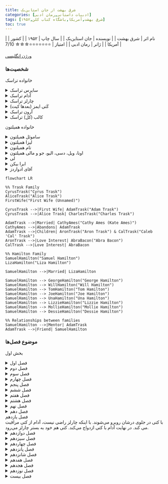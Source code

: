 ```yaml
---
title: شرق بهشت از جان استاین‌بک
categories: [ادبیات داستانی,رمان ادبی]
tags: [شرق بهشت,آمریکا,باشگاه کتاب کلن,۱۹۵۲]
toc: true
---
```



| نام اثر | شرق بهشت  |
| نویسنده | جان استاین‌بک |
| سال چاپ | ۱۹۵۲  |
| کشور | آمریکا |
| ژانر | رمان ادبی |
| امتیاز | ⭐⭐⭐⭐⭐⭐⭐☆☆☆ 7/10 |


[ورژن انگلیسی](https://www.fadedpage.com/books/20211110/html.php)


### شخصیت‌ها

خانواده تراسک

<details>
  <summary>سایرس تراسک</summary>
پدر خانواده تراسک، یک کهنه‌سرباز جنگ داخلی با اخلاقیاتی سوال‌برانگیز.
</details>

<details>
  <summary>آدام تراسک</summary>
پسر مهربان سایرس، مردی آرمان‌گرا که در درک مفهوم خوب و بد دچار مشکل است.
</details>

<details>
  <summary>چارلز تراسک</summary>
برادر ناتنی آدام، اغلب حسود و خشن، و در تضاد با مهربانی آدام.
</details>

<details>
  <summary>کَتی ایمز (بعدها کیت)</summary>
شخصیتی دست‌کاری‌گر و بدطینت که با آدام ازدواج می‌کند و تبدیل به ضدقهرمان اصلی داستان می‌شود.
</details>

<details>
  <summary>آرون تراسک</summary>
پسر آرمان‌گرای آدام و کتی که با درک جنبه‌های تاریک زندگی دچار مشکل است.
</details>

<details>
  <summary>کالب (کل) تراسک</summary>
برادر دوقلوی آرون، که شخصیت پیچیده‌تری دارد و از پتانسیل خود برای تاریکی آگاه است.
</details>



خانواده همیلتون

<details>
  <summary>ساموئل همیلتون</summary>
یک مهاجر ایرلندی خردمند و مهربان که به دوست نزدیک آدام تراسک و مربی دیگران تبدیل می‌شود.
</details>

<details>
  <summary>لیزا همیلتون</summary>
همسر منطقی و مذهبی ساموئل، که نیروی ثابتی در خانواده است.
</details>

<details>
  <summary>تام همیلتون</summary>
پسر حساس و گرفتار ساموئل، که از عذاب وجدان و شک به خود رنج می‌برد.
</details>

<details>
  <summary>اونا، ویل، دسی، الیو، جو و مالی همیلتون</summary>
فرزندان دیگر همیلتون، هر کدام با شخصیت‌ها و زندگی‌های متفاوت.
</details>

<details>
  <summary>لی</summary>
خدمتکار وفادار چینی-آمریکایی آدام و محرم اسرار او، که به عنوان یک شخصیت پدرانه برای آرون و کل عمل می‌کند و اغلب بینش فلسفی ارائه می‌دهد.
</details>

<details>
  <summary>ابرا بیکن</summary>
علاقه‌مند آرون، که در نهایت به کل نزدیک‌تر می‌شود و با چالش‌های اخلاقی خود روبرو می‌شود.
</details>

<details>
  <summary>آقای ادواردز</summary>
رئیس سابق کتی و قربانی دستکاری‌های او.
</details>


```mermaid
flowchart LR

%% Trask Family
CyrusTrask("Cyrus Trask")
AliceTrask("Alice Trask")
FirstWife("First Wife (Unnamed)")

CyrusTrask -->|First Wife| AdamTrask("Adam Trask")
CyrusTrask -->|Alice Trask| CharlesTrask("Charles Trask")

AdamTrask -->|Married| CathyAmes("Cathy Ames (Kate Ames)")
CathyAmes -->|Abandons| AdamTrask
AdamTrask -->|Children| AronTrask("Aron Trask") & CalTrask("Caleb 'Cal' Trask")
AronTrask -->|Love Interest| AbraBacon("Abra Bacon")
CalTrask -->|Love Interest| AbraBacon

%% Hamilton Family
SamuelHamilton("Samuel Hamilton")
LizaHamilton("Liza Hamilton")

SamuelHamilton -->|Married| LizaHamilton

SamuelHamilton --> GeorgeHamilton("George Hamilton")
SamuelHamilton --> WillHamilton("Will Hamilton")
SamuelHamilton --> TomHamilton("Tom Hamilton")
SamuelHamilton --> JoeHamilton("Joe Hamilton")
SamuelHamilton --> UnaHamilton("Una Hamilton")
SamuelHamilton --> LizzieHamilton("Lizzie Hamilton")
SamuelHamilton --> MollieHamilton("Mollie Hamilton")
SamuelHamilton --> DessieHamilton("Dessie Hamilton")

%% Relationships between families
SamuelHamilton -->|Mentor| AdamTrask
AdamTrask -->|Friend| SamuelHamilton
```

### موضوع فصل‌ها

بخش اول

<details>
<summary>فصل اول</summary>
توضیح دره سالیناس
</details>

<details>
<summary>فصل دوم</summary>
 شروع تاریخچه خانواده همیلتون‌


 در حالی که بسیاری از مردم بدون پول به دره سالیناس آمدند، افراد دیگری نیز بودند که با فروش در جای دیگری، با پول برای شروع یک زندگی جدید وارد شدند. اینها معمولاً زمین می‌خریدند، اما زمین خوب، و خانه‌هایشان را از چوب تخته‌شده می‌ساختند و در پنجره‌هایشان فرش‌ها و شیشه‌های الماس رنگی داشتند. تعدادی از این خانواده ها بودند و به زمین خوب دره رسیدند و خردل زرد را پاک کردند و گندم کاشتند.
</details>

<details>
<summary>فصل سوم</summary>
 شروع تاریخچه خانواده تراسک
 خشونت چارلز در مقابل آدام
 تنهایی آدام در خانواده
</details>

<details>
<summary>فصل چهارم</summary>
آدام بدون خواسته خودش به سواره‌نظام ملحق شد.
چارلز گاهی اوقات برای او نامه می‌نوشت.
</details>
<details>
<summary>فصل پنجم</summary>
در مورد خانواده همیلتون.
ایرلندی بودند و تحقیر می‌شدند

جرج بچه خوب و آرامی بود.

ویل توانست خوب پول دربیاورد.

تام شبیه پدرش بود. دنیای درخشانی داشت. 
اندوهش هم مانند شادی‌اش هیجانی بود. 
مثل پدرش اهل اختراع بود.
مجرد ماند. 

تام و جوزف-جو و سامویل بلند نظر بودند
جرج و ویل کوتاه نظر بودند

جو احتیاج به کمک داشت برای زندگی

در میان پسران همیلتون، پنج دختر وجود داشتند: اونا مسن‌ترین، دختری متفکر، درس‌خوان و تاریک. لیزی – حدس می‌زنم لیزی باید از زمانی که به‌خاطر مادرش نامگذاری شده، مسن‌ترین فرد بوده باشد – من چیز زیادی در مورد لیزی نمی‌دانم. او در اوایل به نظر می رسید برای خانواده خود شرمنده است. او جوان ازدواج کرد و رفت و پس از آن فقط در مراسم تشییع جنازه دیده شد. لیزی ظرفیت نفرت و تلخی بی نظیری در میان همیلتون ها داشت. او یک پسر داشت و وقتی بزرگ شد و با دختری ازدواج کرد که لیزی از او خوشش نمی آمد، سال ها با او صحبت نکرد.

بعد دسی بود که خنده‌اش آنقدر ثابت بود که همه از حضور در کنارش خوشحال بودند زیرا بودن با دسی بیشتر از هر کس دیگری لذت می‌برد.

خواهر بعدی الیو بود، مادرم. و آخرین مولی بود که زیبایی کمی با موهای بلوند و چشمان بنفش داشت.

اینها همیلتون‌ها بودند، و این تقریباً یک معجزه بود که چگونه لیزا، دختر کوچک لاغر، سال به سال آنها را تولید می‌کرد و به آنها غذا می‌داد، نان می‌پخت، لباس‌هایشان را درست می‌کرد، و آنها را با اخلاق خوب و اخلاق آهنین نیز می‌پوشاند.
</details>
<details>
<summary>فصل ششم</summary>
آدام به خدمت نظام می‌رود و چارلز در خانه می‌ماند.
مادرش می‌میرد و چارلز با نبودن پدرش در خانه تنها می‌ماند و شرایط خانه روز به روز خرابتر می‌شود.
</details>
<details>
<summary>فصل هفتم</summary>
داستان آدام و عدم علاقه به برگشتن به خانه.
مانند آوارگان در شهرهای مختلف آمریکا گشتن.
در نهایت برگشت به خانه و متوجه شدن که پدرشان مرده و برای آن‌ها پول زیادی برجا گذاشته.
متوجه هم می‌شوند که پدرشان در مورد سوابق متعدد نظامی‌اش دروغ‌های زیادی گفته
</details>
<details>
<summary>فصل هشتم</summary>
داستان کتی
هیولا بودنش و آتش زدن خانه‌شان
</details>
<details>
<summary>فصل نهم</summary>
رابطه کاترین و آقای ادواردز صاحب فاحشه‌خانه‌ها
آقای ادواردز در ابتدا با کاترین رابطه‌ای برقرار می‌کند 
اما یک بار وقتی دیگر از رفتارهای کاترین طاقتش طاق شده او را به جایی می‌برد و با زدن او فکر می کند که او را کشته است.
</details>
<details>
<summary>فصل دهم</summary>
چارلز و آدام که با درگیریهای زیاد با هم زندگی می‌کنند

</details>
<summary>فصل یازدهم</summary>
با کتی در جلوی درشان روبرو می‌شوند.
با اینکه چارلز راضی نیست، آدام از کتی مراقبت می کند.
در نهایت آدام با کتی ازدواج می‌کند. 
کتی هم خود به بستر چارلز می‌رود.
</details>
<details>
<summary>فصل دوازدهم</summary>
در مورد دنیای نزدیک سال‌های اطراف ۱۹۰۰
</details>
<details>
<summary>فصل سیزدهم</summary>
آدامز و کتی به کالیفرنیا می‌روند (سالیناس)
کتی تلاش کرده است که سقط جنین کند و دکتر او را تهدید می‌کند که دیگر این کار را نکند.
کتی مظلوم می‌شود و دکتر به آدامز نمی گوید که کتی چه کرده است.
آدامز با ساموئل ملاقات می‌کند که راجب شرایط زمین و کشاورزی در منطقه بپرسد.
</details>
<details>
<summary>فصل چهاردهم</summary>
راجب الیو مادر راوی می‌شنویم که با تلاش آموزگار می‌شود.
ازدواج می‌کند و شوهرش می‌میرد.
</details>
<details>
<summary>فصل پانزدهم</summary>
آدام خدمتکار با اصل چینی‌اش به دنبال ساموئل می‌فرستد که در مورد آب پیدا کردن با او صحبت کند.
ساموئل در راه با لی صحبت می‌کند و متوجه می‌شود که لی با اینکه در آمریکا بزرگ شده است به حرف زدنش لهجه اضافه می‌کند.
ساموئل بعد از حدس زدن بخشی از زمین که اگه کنده شود احتمالا به آب می‌رسد برای غذا آنجا می‌ماند.
سر غذا متوجه سردی عجیبی در فضای آدام و کتی می‌شود و هر چه تلاش می‌کند فضا را گرم کند نمی‌شود.
در آخر با ترسی عجیب که در دلش افتاده خداحافظی می‌کند و به سمت خانه راه می‌افتد.
</details>
<details>
<summary>فصل شانزدهم</summary>

</details>
<details>
<summary>فصل هفدهم</summary>

</details>
<details>
<summary>فصل هجدهم</summary>

</details>
<details>
<summary>فصل نوزدهم</summary>

</details>
<details>
<summary>فصل بیست</summary>

</details>
